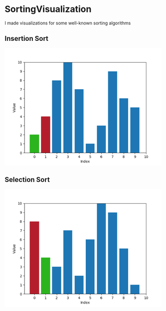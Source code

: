 # SortingVisualization
 I made visualizations for some well-known sorting algorithms

## Insertion Sort
![insertion](insertion.gif)

## Selection Sort
![selection](selection.gif)
